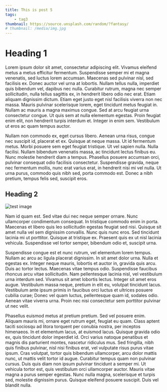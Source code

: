 ```yaml
---
title: This is post 5
tags:
    - tag3
thumbnail: https://source.unsplash.com/random/?fantasy/
# thumbnail: /media/img.jpg
---
```

# Heading 1

Lorem ipsum dolor sit amet, consectetur adipiscing elit. Vivamus eleifend metus a metus efficitur fermentum. Suspendisse semper mi et magna venenatis, sed luctus lorem accumsan. Maecenas sed pulvinar nisl, sed facilisis ex. Donec auctor vel urna at lobortis. Nullam tellus nulla, imperdiet quis bibendum vel, dapibus nec nulla. Curabitur rutrum, magna nec semper sollicitudin, nulla tellus sagittis ex, in hendrerit libero odio nec erat. Etiam aliquam dignissim dictum. Etiam eget justo eget nisl facilisis viverra non nec massa. Mauris pulvinar scelerisque lorem, eget tincidunt metus feugiat in. Nullam ac mauris a magna maximus congue. Sed at arcu feugiat urna consectetur congue. Ut quis sem at nulla elementum egestas. Proin feugiat enim elit, non hendrerit turpis interdum et. Integer in enim sem. Vestibulum ut eros ac quam tempus auctor.

Nullam non commodo ex, eget cursus libero. Aenean urna risus, congue nec suscipit id, placerat et ex. Quisque at neque massa. Ut id fermentum metus. Morbi posuere sem eget feugiat tristique. Ut vel sapien nulla. Nulla facilisi. Nullam bibendum venenatis massa, ac tincidunt lectus finibus eu. Nunc molestie hendrerit diam a tempus. Phasellus posuere accumsan orci, pulvinar consequat odio facilisis consectetur. Suspendisse gravida, neque nec fermentum mollis, nunc erat varius erat, in hendrerit nisi mi vel nulla. Ut urna purus, commodo quis nibh sed, porta commodo est. Donec a nibh pretium, tempus felis sed, suscipit eros.

## Heading 2

![test image](/media/img.jpg)

Nam id quam est. Sed vitae dui nec neque semper ornare. Nunc ullamcorper condimentum consequat. In tristique commodo enim in porta. Maecenas et libero quis leo sollicitudin egestas feugiat sed nisi. Quisque sit amet nulla vel sem dignissim convallis. Nunc quis nunc eros. Sed tincidunt lacinia mi ut porttitor. Quisque at tristique ex. Praesent quis ex ut nisl lacinia vehicula. Suspendisse vel tortor semper, bibendum odio et, suscipit urna.

Suspendisse congue est et nunc rutrum, vel elementum lorem tempus. Nullam ac arcu ac ligula placerat dignissim. In sit amet dolor urna. Nulla et egestas ex. Integer neque mauris, lobortis et auctor in, gravida quis arcu. Duis ac tortor lectus. Maecenas vitae tempus odio. Suspendisse faucibus rhoncus arcu vitae sollicitudin. Nam pellentesque lacinia nisl, vel vestibulum urna interdum sed. Vivamus sit amet lobortis lectus. Integer sit amet eros augue. Vestibulum massa neque, pretium in elit eu, volutpat tincidunt lacus. Vestibulum ante ipsum primis in faucibus orci luctus et ultrices posuere cubilia curae; Donec vel quam luctus, pellentesque quam id, sodales odio. Aenean vitae viverra urna. Proin nec nisi consectetur sem porttitor pulvinar ut nec velit.

Phasellus euismod metus at pretium pretium. Sed vel posuere enim. Aliquam mauris mi, ornare eget rutrum eget, feugiat eu quam. Class aptent taciti sociosqu ad litora torquent per conubia nostra, per inceptos himenaeos. In et elementum lacus, at euismod lacus. Quisque gravida odio ex, quis tincidunt dolor imperdiet id. Orci varius natoque penatibus et magnis dis parturient montes, nascetur ridiculus mus. Sed fringilla, nibh quis finibus pulvinar, nisl nisi finibus erat, vel vulputate risus purus vitae ipsum. Cras volutpat, tortor quis bibendum ullamcorper, arcu dolor mattis nunc, ut mattis velit tortor id augue. Curabitur tempus quam non pulvinar cursus. Duis quis diam non ipsum pulvinar tincidunt a semper mi. Ut vehicula tortor est, quis vestibulum orci ullamcorper auctor. Mauris vitae magna a purus semper egestas. Nunc nulla magna, scelerisque et turpis sed, molestie dignissim purus. Quisque eleifend posuere suscipit. Duis vel blandit nulla. 